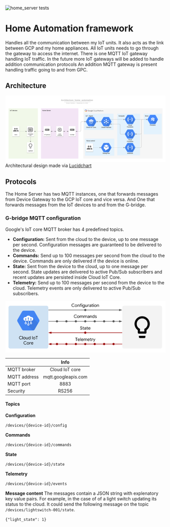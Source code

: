 ![home_server tests](https://github.com/DankersW/Home_Automation/workflows/home_server_tests/badge.svg)
# Home Automation framework
Handles all the communication between my IoT units. It also acts as the link between GCP and my home appliances. 
All IoT units needs to go through the gateway to access the internet. There is one MQTT IoT gateway handling IoT 
traffic. In the future more IoT gateways will be added to handle addition communication protocols
An addition MQTT gateway is present handling traffic going to and from GPC. 

## Architecture
![Architecture](recources/images/architecture_home_automation.png "Architectural overview")
Architectural design made via  [Lucidchart](https://app.lucidchart.com/documents/edit/2025f710-b9e7-49ac-844c-e21cea54473a/0_0)

## Protocols
The Home Server has two MQTT instances, one that forwards messages from Device Gateway to the GCP IoT core and vice 
versa. And One that forwards messages from the IoT devices to and from the G-bridge.

### G-bridge MQTT configuration
Google's IoT core MQTT broker has 4 predefined topics. 
* **Configuration:** Sent from the cloud to the device, up to one message per second. Configuration messages are guaranteed
 to be delivered to the device.
* **Commands:** Send up to 100 messages per second from the cloud to the device. Commands are only delivered if the device
 is online.
* **State:** Sent from the device to the cloud, up to one message per second. State updates are delivered to active Pub/Sub
 subscribers and recent updates are persisted inside Cloud IoT Core.
* **Telemetry:** Send up to 100 messages per second from the device to the cloud. Telemetry events are only delivered to
 active Pub/Sub subscribers.

![Google_Mqtt](recources/images/google_mqtt.png "Google MQTT overview")

|               | Info                  |
| ------------- |:---------------------:|
| MQTT broker   | Cloud IoT core        |
| MQTT address  | mqtt.googleapis.com   |
| MQTT port     | 8883                  |
| Security      | RS256                 |

#### Topics
**Configuration**
```
/devices/{device-id}/config
```
**Commands**
```
/devices/{device-id}/commands
```
**State**
```
/devices/{device-id}/state
```
**Telemetry**
```
/devices/{device-id}/events
```

**Message content**
The messages contain a JSON string with explenatory key value pairs. For example, in the case of of a light switch 
updating its status to the cloud. It could send the following message on the topic 
``` /devices/lightswitch-001/state ```.
```
{"light_state": 1}
```
